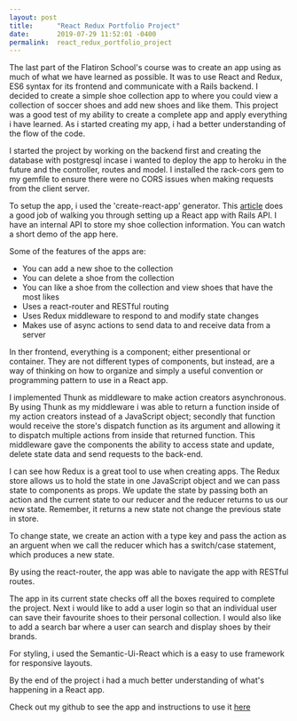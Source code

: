 ```yaml
---
layout: post
title:      "React Redux Portfolio Project"
date:       2019-07-29 11:52:01 -0400
permalink:  react_redux_portfolio_project
---
```



The last part of the Flatiron School's course was to create an app using as much of what we have learned as possible. It was to use React and Redux,  ES6 syntax for its frontend and communicate with a Rails backend. I decided to create a simple shoe collection app to where you could view a collection of soccer shoes and add new shoes and like them. This project was a good test of my ability to create a complete app and apply everything i have learned. As i started creating my app, i had a better understanding of the flow of the code.

I started the project by working on the backend first and creating the database with postgresql incase i wanted to deploy the app to heroku in the future and the controller, routes and model. I installed the rack-cors gem to my gemfile to ensure there were no CORS issues when making requests from the client server.

To setup the app, i used the 'create-react-app' generator. This [article](https://www.fullstackreact.com/articles/how-to-get-create-react-app-to-work-with-your-rails-api/) does a good job of walking you through setting up a React app with Rails API. I have an internal API to store my shoe collection information. You can watch a short demo of the app here. 

Some of the features of the apps are: 

* You can add a new shoe to the collection 
* You can delete a shoe from the collection 
* You can like a shoe from the collection and view shoes that have the most likes 
* Uses a react-router and RESTful routing
* Uses Redux middleware to respond to and modify state changes
* Makes use of async actions to send data to and receive data from a server 

In ther frontend, everything is a component; either presentional or container. They are not different types of components, but instead, are a way of thinking on how to organize and simply a useful convention or programming pattern to use in a React app. 

I implemented Thunk as middleware to make action creators asynchronous. By using Thunk as my middleware i was able to return a function inside of my action creators instead of a JavaScript object; secondly that function would receive the store's dispatch function as its argument and allowing it to dispatch multiple actions from inside that returned function. This middleware gave the components the ability to access state and update, delete state data and send requests to the back-end. 

I can see how Redux is a great tool to use when creating apps. The Redux store allows us to hold the state in one JavaScript object and we can pass state to components as props. We update the state by passing both an action and the current state to our reducer and the reducer returns to us our new state. Remember, it returns a new state not change the previous state in store.

To change state, we create an action with a type key and pass the action as an arguent when we call the reducer which has a switch/case statement, which produces a new state.

By using the react-router, the app was able to navigate the app with RESTful routes.

The app in its current state checks off all the boxes required to complete the project. Next i would like to add a user login so that an individual user can save their favourite shoes to their personal collection. I would also like to add a search bar where a user can search and display shoes by their brands. 

For styling, i used the Semantic-Ui-React which is a easy to use framework for responsive layouts. 

By the end of the project i had a much better understanding of what's happening in a React app.

Check out my github to see the app and instructions to use it [here](https://github.com/amitnyc83/React-Redux-Rails-App)


